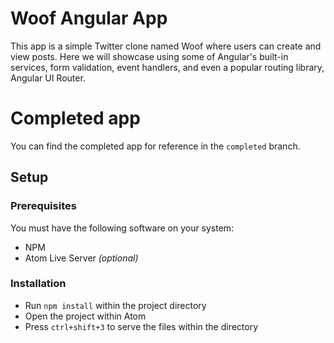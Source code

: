 # Woof Angular App

This app is a simple Twitter clone named Woof where users can create and view posts.
Here we will showcase using some of Angular's built-in services, form validation, event handlers, and even a popular routing library, Angular UI Router.

# Completed app
You can find the completed app for reference in the `completed` branch.

## Setup

### Prerequisites

You must have the following software on your system:

* NPM
* Atom Live Server _(optional)_

### Installation

* Run `npm install` within the project directory
* Open the project within Atom
* Press `ctrl+shift+3` to serve the files within the directory
